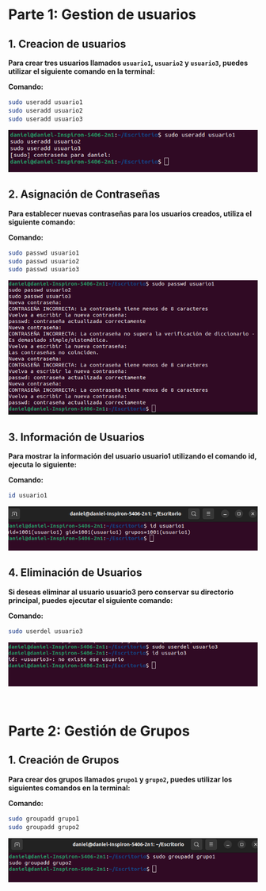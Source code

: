 # Parte 1: Gestion de usuarios

## 1. Creacion de usuarios
**Para crear tres usuarios llamados `usuario1`, `usuario2` y `usuario3`, puedes utilizar el siguiente comando en la terminal:**
<br>

**Comando:**
```bash
sudo useradd usuario1
sudo useradd usuario2
sudo useradd usuario3
```
<p align="center">
  <img src="imgs/add_users.png" alt="Imagen 1" />
</p>


## 2. Asignación de Contraseñas
**Para establecer nuevas contraseñas para los usuarios creados, utiliza el siguiente comando:**
<br>

**Comando:**
```bash
sudo passwd usuario1
sudo passwd usuario2
sudo passwd usuario3
```
<p align="center">
  <img src="imgs/change_password.png" alt="Imagen 2" />
</p>

## 3. Información de Usuarios
**Para mostrar la información del usuario usuario1 utilizando el comando id, ejecuta lo siguiente:**
<br>

**Comando:**
```bash
id usuario1
```
<p align="center">
  <img src="imgs/show_info.png" alt="Imagen 3" />
</p>

## 4. Eliminación de Usuarios
**Si deseas eliminar al usuario usuario3 pero conservar su directorio principal, puedes ejecutar el siguiente comando:**
<br>

**Comando:**
```bash
sudo userdel usuario3
```
<p align="center">
  <img src="imgs/delete_user.png" alt="Imagen 4" />
</p>

<br>

# Parte 2: Gestión de Grupos

## 1. Creación de Grupos
**Para crear dos grupos llamados `grupo1` y `grupo2`, puedes utilizar los siguientes comandos en la terminal:**
<br>

**Comando:**
```bash
sudo groupadd grupo1
sudo groupadd grupo2
```
<p align="center">
  <img src="imgs/create_groups.png" alt="Imagen 5" />
</p>

